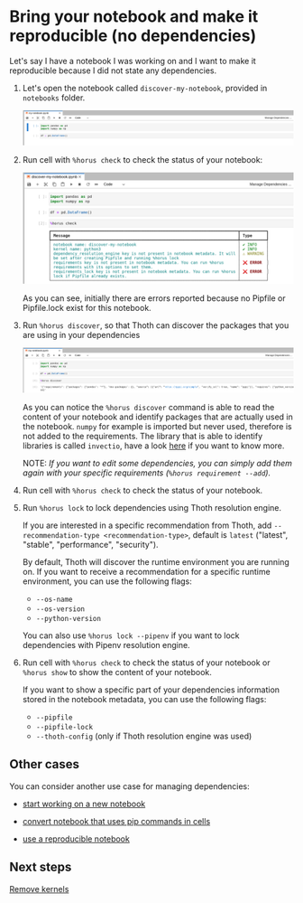 
# Bring your notebook and make it reproducible (no dependencies)

Let's say I have a notebook I was working on and I want to make it reproducible because I did not state any dependencies.

1. Let's open the notebook called `discover-my-notebook`, provided in `notebooks` folder.

    <div style="text-align:center">
    <img alt="Start my notebook" src="https://raw.githubusercontent.com/AICoE/manage-dependencies-tutorial/master/docs/images/JupyterLabStartExistingNotebook.png">
    </div>

2. Run cell with `%horus check` to check the status of your notebook:

    <div style="text-align:center">
    <img alt="Horus check initial command" src="https://raw.githubusercontent.com/AICoE/manage-dependencies-tutorial/master/docs/images/JupyterLabHorusCheckInitialDiscover.png">
    </div>

    As you can see, initially there are errors reported because no Pipfile or Pipfile.lock exist for this notebook.

3. Run `%horus discover`, so that Thoth can discover the packages that you are using in your dependencies

    <div style="text-align:center">
    <img alt="Horus discover command" src="https://raw.githubusercontent.com/AICoE/manage-dependencies-tutorial/master/docs/images/JupyterLabHorusDiscover.png">
    </div>

    As you can notice the `%horus discover` command is able to read the content of your notebook and identify packages that are actually used in the notebook. `numpy` for example is imported but never used, therefore is not added to the requirements. The library that is able to identify libraries is called `invectio`, have a look [here](https://github.com/thoth-station/invectio) if you want to know more.

    NOTE: _If you want to edit some dependencies, you can simply add them again with your specific requirements (`%horus requirement --add`)._

4. Run cell with `%horus check` to check the status of your notebook.

5. Run `%horus lock` to lock dependencies using Thoth resolution engine.

    If you are interested in a specific recommendation from Thoth, add `--recommendation-type <recommendation-type>`, default is `latest` ("latest", "stable", "performance", "security").

    By default, Thoth will discover the runtime environment you are running on. If you want to receive a recommendation for a specific runtime environment, you can use the following flags:

    - `--os-name`
    - `--os-version`
    - `--python-version`

    You can also use `%horus lock --pipenv` if you want to lock dependencies with Pipenv resolution engine.

6. Run cell with `%horus check` to check the status of your notebook or `%horus show` to show the content of your notebook.

    If you want to show a specific part of your dependencies information stored in the notebook metadata, you can use the following flags:

    - `--pipfile`
    - `--pipfile-lock`
    - `--thoth-config` (only if Thoth resolution engine was used)


## Other cases

You can consider another use case for managing dependencies:

- [start working on a new notebook](./start-new-notebook.md)

- [convert notebook that uses pip commands in cells](./convert-notebook.md)

- [use a reproducible notebook](./run-reproducible-notebook.md)


## Next steps

[Remove kernels](./clean-kernel.md)
